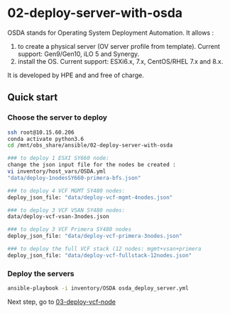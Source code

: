 # 02-deploy-server-with-osda

OSDA stands for Operating System Deployment Automation. It allows :
1. to create a physical server (OV server profile from template). Current  support: Gen9/Gen10, iLO 5 and Synergy.
1. install the OS. Current support: ESXi6.x, 7.x, CentOS/RHEL 7.x and 8.x.

It is developed by HPE and and free of charge.

## Quick start

### Choose the server to deploy
```bash
ssh root@10.15.60.206
conda activate python3.6
cd /mnt/obs_share/ansible/02-deploy-server-with-osda

### to deploy 1 ESXI SY660 node:
change the json input file for the nodes be created :
vi inventory/host_vars/OSDA.yml
"data/deploy-1nodesSY660-primera-bfs.json"

### to deploy 4 VCF MGMT SY480 nodes:
deploy_json_file: "data/deploy-vcf-mgmt-4nodes.json"

### to deploy 3 VCF VSAN SY480 nodes:
data/deploy-vcf-vsan-3nodes.json

### to deploy 3 VCF Primera SY480 nodes
deploy_json_file: "data/deploy-vcf-primera-3nodes.json"

### to deploy the full VCF stack (12 nodes: mgmt+vsan+primera
deploy_json_file: "data/deploy-vcf-fullstack-12nodes.json"
```

### Deploy the servers
```bash
ansible-playbook -i inventory/OSDA osda_deploy_server.yml
```

Next step, go to [03-deploy-vcf-node](https://github.com/tdovan/OBS-NGP-POC/tree/master/03-deploy-vcf-node)